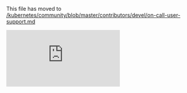 This file has moved to [/kubernetes/community/blob/master/contributors/devel/on-call-user-support.md](https://github.com/kubernetes/community/blob/master/contributors/devel/on-call-user-support.md)


<!-- BEGIN MUNGE: GENERATED_ANALYTICS -->
[![Analytics](https://kubernetes-site.appspot.com/UA-36037335-10/GitHub/docs/devel/on-call-user-support.md?pixel)]()
<!-- END MUNGE: GENERATED_ANALYTICS -->
